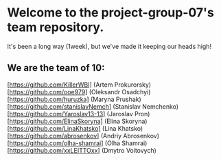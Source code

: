# Welcome to the **project-group-07**'s team repository.
 
 It's been a long way (1week), but we've made it keeping our heads high!
 
 ## We are the team of 10:
 
 [https://github.com/KillerWBI] (Artem Prokurorsky)
 [https://github.com/ooe979] (Oleksandr Osadchyi)
 [https://github.com/huruzka] (Maryna Prushak) 
 [https://github.com/stanislavNemch] (Stanislav Nemchenko)
 [https://github.com/Yaroslav13-13] (Jaroslav Pron)
 [https://github.com/ElinaSkoryna] (Elina Skoryna)
 [https://github.com/LinaKhatsko] (Lina Khatsko)
 [https://github.com/abrosenkov] (Andriy Abrosenkov)
 [https://github.com/olha-shamrai] (Olha Shamrai)
 [https://github.com/xxLEITTOxx] (Dmytro Voitovych)